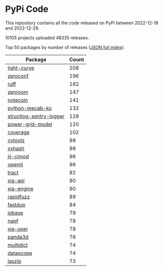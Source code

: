 # PyPi Code

This repository contains all the code released on PyPi between 2022-12-18 and 2022-12-29.

10105 projects uploaded 48335 releases. 

Top 50 packages by number of releases ([JSON full index](./index.json)):

| Package   | Count |
|-----------|-------|
| [light-curve](https://github.com/pypi-data/pypi-code-144/tree/import/light-curve) | 208 |
| [zeroconf](https://github.com/pypi-data/pypi-code-144/tree/import/zeroconf) | 196 |
| [ruff](https://github.com/pypi-data/pypi-code-144/tree/import/ruff) | 182 |
| [zenroom](https://github.com/pypi-data/pypi-code-144/tree/import/zenroom) | 147 |
| [notecoin](https://github.com/pypi-data/pypi-code-144/tree/import/notecoin) | 141 |
| [python-mecab-ko](https://github.com/pypi-data/pypi-code-144/tree/import/python-mecab-ko) | 132 |
| [structlog-sentry-logger](https://github.com/pypi-data/pypi-code-144/tree/import/structlog-sentry-logger) | 128 |
| [power-grid-model](https://github.com/pypi-data/pypi-code-144/tree/import/power-grid-model) | 120 |
| [coverage](https://github.com/pypi-data/pypi-code-144/tree/import/coverage) | 102 |
| [cytoolz](https://github.com/pypi-data/pypi-code-144/tree/import/cytoolz) | 98 |
| [xxhash](https://github.com/pypi-data/pypi-code-144/tree/import/xxhash) | 98 |
| [jij-cimod](https://github.com/pypi-data/pypi-code-144/tree/import/jij-cimod) | 96 |
| [openjij](https://github.com/pypi-data/pypi-code-144/tree/import/openjij) | 96 |
| [tract](https://github.com/pypi-data/pypi-code-144/tree/import/tract) | 92 |
| [xia-api](https://github.com/pypi-data/pypi-code-144/tree/import/xia-api) | 90 |
| [xia-engine](https://github.com/pypi-data/pypi-code-144/tree/import/xia-engine) | 90 |
| [rapidfuzz](https://github.com/pypi-data/pypi-code-144/tree/import/rapidfuzz) | 89 |
| [fastdup](https://github.com/pypi-data/pypi-code-144/tree/import/fastdup) | 84 |
| [jobase](https://github.com/pypi-data/pypi-code-144/tree/import/jobase) | 79 |
| [napf](https://github.com/pypi-data/pypi-code-144/tree/import/napf) | 78 |
| [xia-user](https://github.com/pypi-data/pypi-code-144/tree/import/xia-user) | 78 |
| [panda3d](https://github.com/pypi-data/pypi-code-144/tree/import/panda3d) | 76 |
| [multidict](https://github.com/pypi-data/pypi-code-144/tree/import/multidict) | 74 |
| [datascope](https://github.com/pypi-data/pypi-code-144/tree/import/datascope) | 74 |
| [laszip](https://github.com/pypi-data/pypi-code-144/tree/import/laszip) | 73 |
